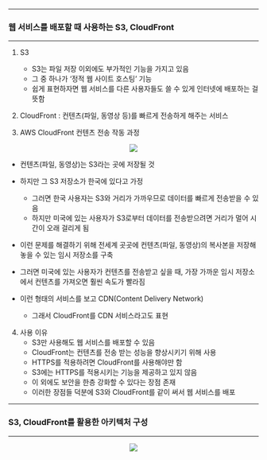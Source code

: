 -----
### 웹 서비스를 배포할 때 사용하는 S3, CloudFront
-----
1. S3
   - S3는 파일 저장 이외에도 부가적인 기능을 가지고 있음
   - 그 중 하나가 ‘정적 웹 사이트 호스팅’ 기능
   - 쉽게 표현하자면 웹 서비스를 다른 사용자들도 쓸 수 있게 인터넷에 배포하는 걸 뜻함

2. CloudFront : 컨텐츠(파일, 동영상 등)를 빠르게 전송하게 해주는 서비스
3. AWS CloudFront 컨텐츠 전송 작동 과정
<div align="center">
<img src="https://github.com/user-attachments/assets/fe5b7d1b-713c-4933-9837-610f19d69f8f">
</div>

   - 컨텐츠(파일, 동영상)는 S3라는 곳에 저장될 것
   - 하지만 그 S3 저장소가 한국에 있다고 가정
     + 그러면 한국 사용자는 S3와 거리가 가까우므로 데이터를 빠르게 전송받을 수 있음
     + 하지만 미국에 있는 사용자가 S3로부터 데이터를 전송받으려면 거리가 멀어 시간이 오래 걸리게 됨
 
   - 이런 문제를 해결하기 위해 전세계 곳곳에 컨텐츠(파일, 동영상)의 복사본을 저장해놓을 수 있는 임시 저장소를 구축
   - 그러면 미국에 있는 사용자가 컨텐츠를 전송받고 싶을 때, 가장 가까운 임시 저장소에서 컨텐츠를 가져오면 훨씬 속도가 빨라짐
   - 이런 형태의 서비스를 보고 CDN(Content Delivery Network)
     + 그래서 CloudFront를 CDN 서비스라고도 표현

4. 사용 이유
   - S3만 사용해도 웹 서비스를 배포할 수 있음
   - CloudFront는 컨텐츠를 전송 받는 성능을 향상시키기 위해 사용
   - HTTPS를 적용하려면 CloudFront를 사용해야만 함
   - S3에는 HTTPS를 적용시키는 기능을 제공하고 있지 않음
   - 이 외에도 보안을 한층 강화할 수 있다는 장점 존재
   - 이러한 장점들 덕분에 S3와 CloudFront를 같이 써서 웹 서비스를 배포

-----
### S3, CloudFront를 활용한 아키텍처 구성
-----
<div align="center">
<img src="https://github.com/user-attachments/assets/6ca7fb73-37ee-4950-aa16-9f4a7999ede3">
</div>
